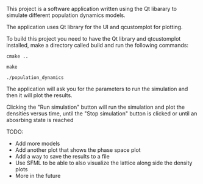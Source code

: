 This project is a software application written using the Qt libarary to simulate different population dynamics models.

The application uses Qt library for the UI and qcustomplot for plotting.

To build this project you need to have the Qt library and qtcustomplot installed, make a directory called build and run the following commands:

``` cmake .. ```

``` make ```

``` ./population_dynamics ```

The application will ask you for the parameters to run the simulation and then it will plot the results.

Clicking the "Run simulation" button will run the simulation and plot the densities versus time, until the "Stop simulation" button is clicked or until an abosrbing state is reached

TODO:
- Add more models
- Add another plot that shows the phase space plot
- Add a way to save the results to a file
- Use SFML to be able to also visualize the lattice along side the density plots
- More in the future
